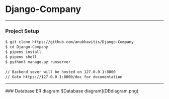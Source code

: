 # Django-Company

<hr>

### Project Setup

```
$ git clone https://github.com/anubhavitis/Django-Company
$ cd Django-Company
$ pipenv install
$ pipenv shell
$ python3 manage.py runserver

// Backend sever will be hosted on 127.0.0.1:8000
// Goto https://127.0.0.1:8000/doc for documentation
```
<hr>
### Database ER diagram
![Database diagram](DBdiagram.png)